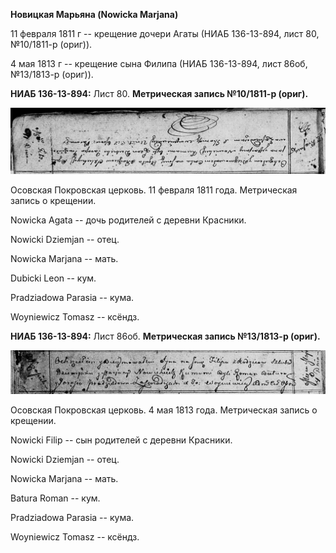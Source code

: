 **Новицкая Марьяна (Nowicka Marjana)**

11 февраля 1811 г -- крещение дочери Агаты (НИАБ 136-13-894, лист 80,
№10/1811-р (ориг)).

4 мая 1813 г -- крещение сына Филипа (НИАБ 136-13-894, лист 86об,
№13/1813-р (ориг)).

**НИАБ 136-13-894:** Лист 80. **Метрическая запись №10/1811-р (ориг).**

![](./media/085d4089214ba7207e338426f9ccf27f6d3c3095.png)

Осовская Покровская церковь. 11 февраля 1811 года. Метрическая запись о
крещении.

Nowicka Agata -- дочь родителей с деревни Красники.

Nowicki Dziemjan -- отец.

Nowicka Marjana -- мать.

Dubicki Leon -- кум.

Pradziadowa Parasia -- кума.

Woyniewicz Tomasz -- ксёндз.

**НИАБ 136-13-894:** Лист 86об. **Метрическая запись №13/1813-р
(ориг).**

![](./media/9c068cfbd5589807630ed23ffa1deff9e06c9bff.png)

Осовская Покровская церковь. 4 мая 1813 года. Метрическая запись о
крещении.

Nowicki Filip -- сын родителей с деревни Красники.

Nowicki Dziemjan -- отец.

Nowicka Marjana -- мать.

Batura Roman -- кум.

Pradziadowa Parasia -- кума.

Woyniewicz Tomasz -- ксёндз.
